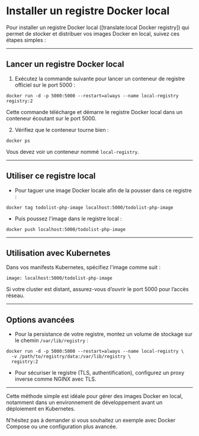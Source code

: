 
# Installer un registre Docker local

Pour installer un registre Docker local ([translate:local Docker registry]) qui permet de stocker et distribuer vos images Docker en local, suivez ces étapes simples :

---

## Lancer un registre Docker local

1. Exécutez la commande suivante pour lancer un conteneur de registre officiel sur le port 5000 :

```
docker run -d -p 5000:5000 --restart=always --name local-registry registry:2
```

Cette commande télécharge et démarre le registre Docker local dans un conteneur écoutant sur le port 5000.

2. Vérifiez que le conteneur tourne bien :

```
docker ps
```

Vous devez voir un conteneur nommé `local-registry`.

---

## Utiliser ce registre local

- Pour taguer une image Docker locale afin de la pousser dans ce registre :

```
docker tag todolist-php-image localhost:5000/todolist-php-image
```

- Puis poussez l'image dans le registre local :

```
docker push localhost:5000/todolist-php-image
```

---

## Utilisation avec Kubernetes

Dans vos manifests Kubernetes, spécifiez l'image comme suit :

```
image: localhost:5000/todolist-php-image
```

Si votre cluster est distant, assurez-vous d’ouvrir le port 5000 pour l’accès réseau.

---

## Options avancées

- Pour la persistance de votre registre, montez un volume de stockage sur le chemin `/var/lib/registry` :

```
docker run -d -p 5000:5000 --restart=always --name local-registry \
  -v /path/to/registry/data:/var/lib/registry \
  registry:2
```

- Pour sécuriser le registre (TLS, authentification), configurez un proxy inverse comme NGINX avec TLS.

---

Cette méthode simple est idéale pour gérer des images Docker en local, notamment dans un environnement de développement avant un déploiement en Kubernetes.

N’hésitez pas à demander si vous souhaitez un exemple avec Docker Compose ou une configuration plus avancée.
